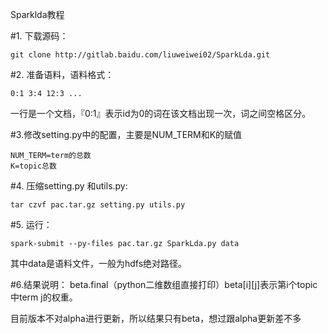 Sparklda教程

#1. 下载源码：
```
git clone http://gitlab.baidu.com/liuweiwei02/SparkLda.git
```

#2. 准备语料，语料格式：
```
0:1 3:4 12:3 ...
```
一行是一个文档，『0:1』表示id为0的词在该文档出现一次，词之间空格区分。

#3.修改setting.py中的配置，主要是NUM_TERM和K的赋值
```
NUM_TERM=term的总数
K=topic总数
```

#4. 压缩setting.py 和utils.py:
```
tar czvf pac.tar.gz setting.py utils.py
```

#5. 运行：
```
spark-submit --py-files pac.tar.gz SparkLda.py data
```
其中data是语料文件，一般为hdfs绝对路径。

#6.结果说明：
beta.final（python二维数组直接打印）beta[i][j]表示第i个topic中term j的权重。

目前版本不对alpha进行更新，所以结果只有beta，想过跟alpha更新差不多
